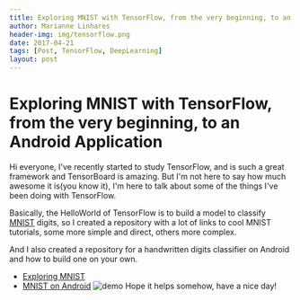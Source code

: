 ```yaml
---
title: Exploring MNIST with TensorFlow, from the very beginning, to an Android App
author: Marianne Linhares
header-img: img/tensorflow.png
date: 2017-04-21
tags: [Post, TensorFlow, DeepLearning]
layout: post
---
```


# Exploring MNIST with TensorFlow, from the very beginning, to an Android Application

Hi everyone, I've recently started to study TensorFlow, and is such a great
framework and TensorBoard is amazing. But I'm not here to say how much awesome
it is(you know it), I'm here to talk about some of the things I've been doing
with TensorFlow.

Basically, the HelloWorld of TensorFlow is to build a model to classify [MNIST](http://yann.lecun.com/exdb/mnist/) digits, so I created a repository
with a lot of links to cool MNIST tutorials, some more simple and direct,
others more complex.

And I also created a repository for a handwritten digits classifier on Android
and how to build one on your own.

  * [Exploring MNIST](https://github.com/mari-linhares/mnist-tensorflow)
  * [MNIST on Android](https://github.com/mari-linhares/mnist-android-tensorflow)
![demo](https://mariannelinhares.files.wordpress.com/2017/04/demo.png) Hope it helps somehow, have a nice day!
